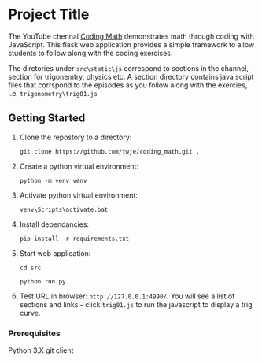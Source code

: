 # Project Title

The YouTube chennal [Coding Math](https://www.youtube.com/user/codingmath/playlists) demonstrates math through coding with JavaScript. This flask web application provides a simple framework to allow students to follow along with the coding exercises.

The diretories under `src\static\js` correspond to sections in the channel, section for trigonemtry, physics etc. A section directory contains java script files that corrspond to the episodes as you follow along with the exercies, i.e. `trigonometry\trig01.js`


## Getting Started

1.  Clone the repostory to a directory:
   
    `git clone https://github.com/twje/coding_math.git .`

2.  Create a python virtual environment:

    `python -m venv venv`
    
3.  Activate python virtual environment:

    `venv\Scripts\activate.bat`

4.  Install dependancies:

    `pip install -r requirements.txt`
    
5.  Start web application:
    
    `cd src`
    
    `python run.py`

6.  Test URL in browser: `http://127.0.0.1:4990/`. You will see a list of sections and links - click `trig01.js` to run the javascript to display a trig curve.

### Prerequisites

Python 3.X
git client
